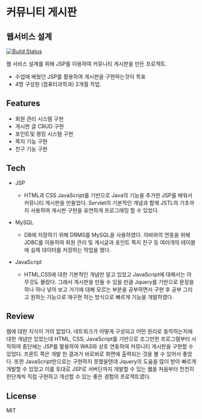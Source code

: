 # 커뮤니티 게시판
## 웹서비스 설계

[![Build Status](https://travis-ci.org/joemccann/dillinger.svg?branch=master)](https://travis-ci.org/joemccann/dillinger)

웹 서비스 설계를 위해 JSP를 이용하여 커뮤니티 게시판을 만든 프로젝트.

- 수업때 배웠던 JSP를 활용하여 게시판을 구현하는것이 목표
- 4명 구성원 (컴퓨터과학과) 2개월 작업.

## Features

- 회원 관리 시스템 구현
- 게시판 글 CRUD 구현
- 포인트및 랭킹 시스템 구현
- 쪽지 기능 구현
- 친구 기능 구현

## Tech

- JSP
   - HTML과 CSS JavaScript를 기반으로 Java의 기능을 추가한 JSP를 배워서 커뮤니티 게시판을 만들었다. Servlet의 기본적인 개념과 함께 JSTL의 기초까지 사용하여 게시판 구현을 유연하게 프로그래밍 할 수 있었다.
- MySQL
    - DB에 저장하기 위해 DBMS를 MySQL을 사용하였다. 자바와의 연동을 위해 JDBC를 이용하여 회원 관리 및 게시글과 포인트 쪽지 친구 등 여러개의 테이블에 실제 데이터를 저장하는 작업을 했다.

- JavaScript
    -  HTML,CSS에 대한 기본적인 개념만 알고 있었고 JavaScript에 대해서는 아무것도 몰랐다. 그래서 게시판을 만들 수 있을 만큼 Jquery를 기반으로 문장을 하나 하나 넣어 보고 거기에 대해 모르는 부분을 공부하면서 구현 후 공부 그리고 원하는 기능으로 재구현 하는 방식으로 빠르게 기능을 개발하였다.
    

## Review
웹에 대한 지식이 거의 없었다. 네트워크가 어떻게 구성되고 어떤 원리로 동작하는지에 대한 개념만 있었는데 HTML, CSS, JavaScript를 기반으로 조그만한 프로그램부터 시작하여 종단에는 JSP를 활용하여 WAS와 상호 연동하여 커뮤니티 게시판을 구현할 수 있었다. 프론트 쪽은 개발 한 결과가 바로바로 화면에 출력되는 것을 볼 수 있어서 좋았다. 또한 JavaScript만으로는 구현하지 못했을텐데 Jquery의 도움을 많이 받아 빠르게 개발할 수 있었고 이를 토대로 JSP로 서버단까지 개발할 수 있는 웹을 처음부터 천천히 한단계씩 직접 구현하고 개선할 수 있는 좋은 경험의 프로젝트였다.



## License

MIT



[//]: # (These are reference links used in the body of this note and get stripped out when the markdown processor does its job. There is no need to format nicely because it shouldn't be seen. Thanks SO - http://stackoverflow.com/questions/4823468/store-comments-in-markdown-syntax)
